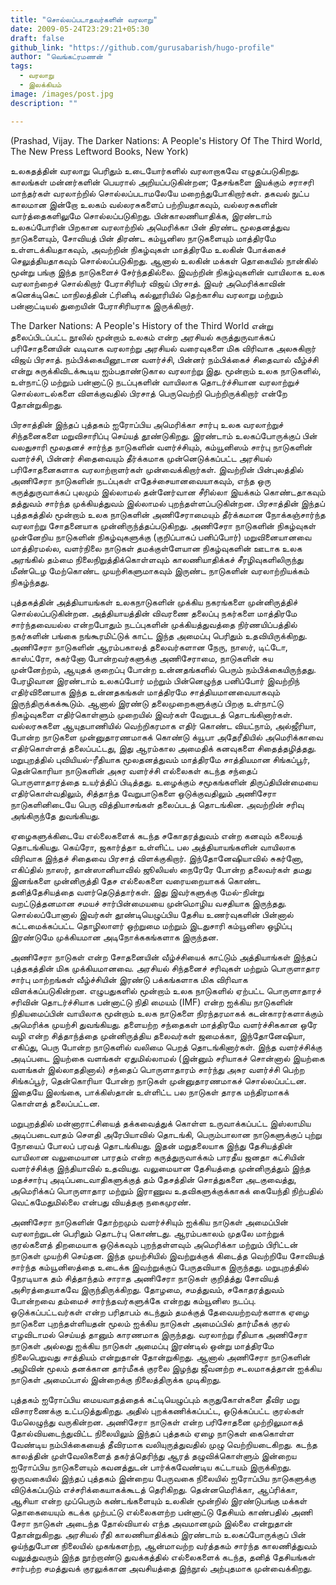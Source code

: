 ```yaml
---
title: "சொல்லப்படாதவர்களின் வரலாறு"
date: 2009-05-24T23:29:21+05:30
draft: false
github_link: "https://github.com/gurusabarish/hugo-profile"
author: "வெங்கட்ரமணன் "
tags:
  - வரலாறு
  - இலக்கியம்
image: /images/post.jpg
description: ""

---
```


(Prashad, Vijay. The Darker Nations: A People's History Of The Third World, The New Press Leftword Books, New York)

 உலகதத்தின் வரலாறு பெரிதும் உடையோர்களில் வரலாறாகவே எழுதப்படுகிறது. காலங்கள் மன்னர்களின் பெயரால் அறியப்படுகின்றன; தேசங்களை இயக்கும் சராசரி மாந்தர்கள் வரலாற்றில் சொல்லப்படாமலேயே மறைந்துபோகிறார்கள். தகவல் நுட்ப காலமான இன்றோ உலகம் வல்லரசுகளைப் பற்றியதாகவும், வல்லரசுகளின் வார்த்தைகளிலுமே சொல்லப்படுகிறது. பின்காலணியாதிக்க, இரண்டாம் உலகப்போரின் பிறகான வரலாற்றில் அமெரிக்கா பின் திரண்ட மூலதனத்துவ நாடுகளையும், சோவியத் பின் திரண்ட கம்யூனிஸ நாடுகளையும் மாத்திரமே உள்ளடக்கியதாகவும், அவற்றின் நிகழ்வுகள் மாத்திரமே உலகின் போக்கைச் செலுத்தியதாகவும் சொல்லப்படுகிறது. ஆனால் உலகின் மக்கள் தொகையில் நான்கில் மூன்று பங்கு இந்த நாடுகளைச் சேர்ந்ததில்லை. இவற்றின் நிகழ்வுகளின் வாயிலாக உலக வரலாற்றைச் சொல்கிறார் பேராசிரியர் விஜய் பிரசாத்.  இவர் அமெரிக்காவின் கனெக்டிகெட் மாநிலத்தின் ட்ரினிடி கல்லூரியில் தெற்காசிய வரலாறு மற்றும் பன்னாட்டியல் துறையின் பேராசிரியராக இருக்கிறார். 

The Darker Nations: A People's History of the Third World என்று தலைப்பிடப்பட்ட நூலில் மூன்றாம் உலகம் என்ற அரசியல் கருத்துருவாக்கப் பரிசோதனையின் வடிவாக வரலாற்று அரசியல் வரைவுகளை மிக விரிவாக அலசுகிறார் விஜய் பிரசாத். நம்பிக்கையினூடான வளர்ச்சி, பின்னர் நம்பிக்கைச் சிதைவால் வீழ்ச்சி என்று சுருக்கிவிடக்கூடிய ஐம்பதாண்டுகால வரலாற்று இது. மூன்றாம் உலக நாடுகளில், உள்நாட்டு மற்றும் பன்னாட்டு நடப்புகளின் வாயிலாக தொடர்ச்சியான வரலாற்றுச் சொல்லாடல்களை விளக்குவதில் பிரசாத் பெருவெற்றி பெற்றிருக்கிறார் என்றே தோன்றுகிறது.

பிரசாத்தின் இந்தப் புத்தகம் ஐரோப்பிய அமெரிக்கா சார்பு உலக வரலாற்றுச் சிந்தனைகளை மறுவிசாரிப்பு செய்யத் தூண்டுகிறது. இரண்டாம் உலகப்போருக்குப் பின் வலதுசாரி மூலதனச் சார்ந்த நாடுகளின் வளர்ச்சியும், கம்யூனிஸம் சார்பு நாடுகளின் வளர்ச்சி, பின்னர் சிதைவையும் தீர்க்கமாக முன்னெடுக்கப்பட்ட அரசியல் பரிசோதனைகளாக வரலாற்றாளர்கள் முன்வைக்கிறார்கள். இவற்றின் பின்புலத்தில் அணிசேரா நாடுகளின் நடப்புகள் எதேச்சையானவையாகவும், எந்த ஒரு கருத்துருவாக்கப் புலமும் இல்லாமல் தன்னேர்வான சீரில்லா இயக்கம் கொண்டதாகவும் தத்துவம் சார்ந்த முக்கியத்துவம் இல்லாமல் புறந்தள்ளப்படுகின்றன. பிரசாத்தின் இந்தப் புத்தகத்தில் மூன்றாம் உலக நாடுகளின் அணிசேராமையும் தீர்க்கமான நோக்கஞ்சார்ந்த வரலாற்று சோதனையாக முன்னிருந்த்தப்படுகிறது. அணிசேரா நாடுகளின் நிகழ்வுகள் முன்னேறிய நாடுகளின் நிகழ்வுகளுக்கு (குறிப்பாகப் பனிப்போர்) மறுவினையானவை மாத்திரமல்ல, வளர்நிலை நாடுகள் தமக்குள்ளேயான நிகழ்வுகளின் ஊடாக உலக அரங்கில் தம்மை நிலைநிறுத்திக்கொள்ளவும் காலணியாதிக்கச் சீரழிவுகளிலிருந்து மீண்டெழ மேற்கொண்ட முயற்சிகளுமாகவும் இருண்ட நாடுகளின் வரலாற்றியக்கம் நிகழ்ந்தது. 

புத்தகத்தின் அத்தியாயங்கள் உலகநாடுகளின் முக்கிய நகரங்களை முன்னிருத்திச் சொல்லப்படுகின்றன. அத்தியாயத்தின் விவரணை தலைப்பு நகர்களை மாத்திரமே சார்ந்தவையல்ல என்றபோதும் நடப்புகளின் முக்கியத்துவத்தை நிர்ணயிப்பத்தில் நகர்களின் பங்கை நங்கூரமிட்டுக் காட்ட இந்த அமைப்பு பெரிதும் உதவியிருக்கிறது. அணிசேரா நாடுகளின் ஆரம்பகாலத் தலைவர்களான நேரு, நாஸர், டிட்டோ, காஸ்ட்ரோ, சுகர்னோ போன்றவர்களுக்கு அணிசேராமை, நாடுகளின் சுய முன்னேற்றம், ஆயுதக் குறைப்பு போன்ற உன்னதங்களில் பெரும் நம்பிக்கையிருந்தது. பேரழிவான இரண்டாம் உலகப்போர் மற்றும் பின்னெழுந்த பனிப்போர் இவற்றிந் எதிர்வினையாக இந்த உன்னதகங்கள் மாத்திரமே சாத்தியமானவையாகவும் இருந்திருக்கக்கூடும். ஆனால் இரண்டு தலைமுறைகளுக்குப் பிறகு உள்நாட்டு நிகழ்வுகளை எதிர்கொள்ளும் முறையில் இவர்கள் வேறுபடத் தொடங்கினார்கள். வல்லரசுகளை ஆயுதபாணியில் வெற்றிகரமாக எதிர் கொண்ட வியட்நாம், அல்ஜீரியா, போன்ற நாடுகளை முன்னுதாரணமாகக் கொண்டு க்யூபா அதேரீதியில் அமெரிக்காவை எதிர்கொள்ளத் தலைப்பட்டது, இது ஆரம்கால அமைதிக் கனவுகளை சிதைத்தழித்தது. மறுபுறத்தில் புவியியல்-ரீதியாக மூலதனத்துவம் மாத்திரமே சாத்தியமான சிங்கப்பூர், தென்கொரியா நாடுகளின் அசுர வளர்ச்சி எல்லைகள் கடந்த சந்தைப் பொருளாதாரத்தை உயர்த்திப் பிடித்தது. உழைக்கும் சமூகங்களின் திருப்தியின்மையை எதிர்கொள்வதிலும், சித்தாந்த வேறுபாடுகளை ஒடுக்குவதிலும் அணிசேரா நாடுகளினிடையே பெரு வித்தியாசங்கள் தலைப்படத் தொடங்கின. அவற்றின் சரிவு அங்கிருந்தே துவங்கியது. 

ஏழைகளுக்கிடையே எல்லைகளைக் கடந்த சகோதரத்துவம் என்ற கனவும் கலையத் தொடங்கியது. கெய்ரோ, ஜகார்த்தா உள்ளிட்ட பல அத்தியாயங்களின் வாயிலாக விரிவாக இந்தச் சிதைவை பிரசாத் விளக்குகிறார். இந்தோனேஷியாவில் சுகர்னோ, எகிப்தில் நாஸர், தான்ஸானியாவில் ஜூலியஸ் நைரேரே போன்ற தலைவர்கள் தமது இனங்களை முன்னிருத்தி தேச எல்லைகளை வரையறையாகக் கொண்ட தனித்தேசியத்தை வளர்தெடுத்தார்கள். இது இவர்களுக்கு மேல்-நின்று வறட்டுத்தனமான சமயச் சார்பின்மையயை முன்மொழிய வசதியாக இருந்தது. சொல்லப்போனால் இவர்கள் தூண்டியெழுப்பிய தேசிய உணர்வுகளின் பின்னால் கட்டமைக்கப்பட்ட தொழிலாளர் ஒற்றுமை மற்றும் இடதுசாரி கம்யூனிஸ ஒழிப்பு இரண்டுமே முக்கியமான அடிநோக்ககங்களாக இருந்தன. 

அணிசேரா நாடுகள் என்ற சோதனையின் வீழ்ச்சியைக் காட்டும் அத்தியாங்கள் இந்தப் புத்தகத்தின் மிக முக்கியமானவை. அரசியல் சிந்தனைச் சரிவுகள் மற்றும் பொருளாதார சார்பு மாற்றங்கள் வீழ்ச்சியின் இரண்டு பக்கங்களாக மிக விரிவாக விளக்கப்படுகின்றன. எழுபதுகளில் மூன்றாம் உலக நாடுகளில் ஏற்பட்ட பொருளாதாரச் சரிவின் தொடர்ச்சியாக பன்னாட்டு நிதி மையம் (IMF) என்ற ஐக்கிய நாடுகளின் நிதியமைப்பின் வாயிலாக மூன்றாம் உலக நாடுகளை நிரந்தரமாகக் கடன்காரர்களாக்கும் அமெரிக்க முயற்சி துவங்கியது. தளையற்ற சந்தைகள் மாத்திரமே வளர்ச்சிககான ஒரே வழி என்ற சித்தாந்த்தை முன்னிருத்திய தலைவர்கள் ஜமைக்கா, இந்தோனேஷியா, எகிப்து, பெரு போன்ற நாடுகளில் வலிமை பெறத் தொடங்கினார்கள். இந்த வளர்ச்சிக்கு அடிப்படை இயற்கை வளங்கள் ஏதுமில்லாமல் (இன்னும் சரியாகச் சொன்னால் இயற்கை வளங்கள் இல்லாததினால்) சந்தைப் பொருளாதாரம் சார்ந்து அசுர வளர்ச்சி பெற்ற சிங்கப்பூர், தென்கொரியா போன்ற நாடுகள் முன்னுதாரணமாகச் சொல்லப்பட்டன. இதையே இலங்கை, பாக்கிஸ்தான் உள்ளிட்ட பல நாடுகள் தாரக மந்திரமாகக் கொள்ளத் தலைப்பட்டன. 

மறுபுறத்தில் மன்னாராட்சியைத் தக்கவைத்துக் கொள்ள உருவாக்கப்பட்ட இஸ்லாமிய அடிப்படைவாதம் சௌதி அரேபியாவில் தொடங்கி, பெரும்பாலான நாடுகளுக்குப் புற்று நோயைப் போலப் பரவத் தொடங்கியது. இதன் மறுதலையாக இந்து தேசியத்தின் வாயிலான வலுமையான பாரதம் என்ற கருத்துருவாக்கம் பாரதீய ஜனதா கட்சியின் வளர்ச்சிக்கு இந்தியாவில் உதவியது.  வலுமையான தேசியத்தை முன்னிருத்தும் இந்த மதச்சார்பு அடிப்படைவாதிகளுக்குத் தம் தேசத்தின் சொத்துகளை அடகுவைத்து, அமெரிக்கப் பொருளாதார மற்றும் இராணுவ உதவிகளுக்குக்காகக் கையேந்தி நிற்பதில் வெட்கமேதுமில்லை என்பது வியத்தகு நகைமுரண்.

அணிசேரா நாடுகளின் தோற்றமும் வளர்ச்சியும் ஐக்கிய நாடுகள் அமைப்பின் வரலாற்றுடன் பெரிதும் தொடர்பு கொண்டது. ஆரம்பகாலம் முதலே மாற்றுக் குரல்களைத் திறமையாக ஒடுக்கவும் புறந்தள்ளவும் அமெரிக்கா மற்றும் பிரிட்டன் நாடுகள் முயற்சி செய்தன. இந்த முயற்சியில் இவற்றுக்குக் கிடைத்த வெற்றியே சோவியத் சார்ந்த கம்யூனிஸத்தை உடைக்க இவற்றுக்குப் பேருதவியாக இருந்தது. மறுபுறத்தில் நேரடியாக தம் சித்தாந்தம் சாராத அணிசேரா நாடுகள் குறித்த்து சோவியத் அசிரத்தையாகவே இருந்திருக்கிறது. தோழமை, சமத்துவம், சகோதரத்துவம் போன்றவை தம்மைச் சார்ந்தவர்களுக்கே என்றது கம்யூனிஸ நடப்பு. ஒடுக்கப்பட்டவர்கள் என்ற பரிதாபம் கடந்தும் தமக்குத் தேவையற்றவர்களாக ஏழை நாடுகளை புறந்தள்ளியதன் மூலம் ஐக்கிய நாடுகள் அமைப்பில் தார்மீகக் குரல் எழவிடாமல் செய்யத் தானும் காரணமாக இருந்தது. வரலாற்று ரீதியாக அணிசேரா நாடுகள் அல்லது ஐக்கிய நாடுகள் அமைப்பு இரண்டில் ஒன்று மாத்திரமே நிலைபெறுவது சாத்தியம் என்றுதான் தோன்றுகிறது. ஆனால் அணிசேரா நாடுகளின் அழிவின் மூலம் தனக்கான தார்மீகக் குரலை இழந்து ஜீவனற்ற சடலமாகத்தான் ஐக்கிய நாடுகள் அமைப்பால் இன்றைக்கு நிலைத்திருக்க முடிகிறது. 

புத்தகம் ஐரோப்பிய மையவாதத்தைக் கட்டியெழுப்பும் கருதுகோள்களை தீவிர மறு விசாரணைக்கு உட்படுத்துகிறது. அதில் புறக்கணிக்கப்பட்ட, ஒடுக்கப்பட்ட குரல்கள் மேலெழுந்து வருகின்றன. அணிசேரா நாடுகள் என்ற பரிசோதனை முற்றிலுமாகத் தோல்வியடைந்துவிட்ட நிலையிலும் இந்தப் புத்தகம் ஏழை நாடுகள் கைகொள்ள வேண்டிய நம்பிக்கையைத் தீவிரமாக வலியுருத்துவதில் முழு வெற்றியடைகிறது. கடந்த காலத்தின் முள்வேலிகளைத் தகர்த்தெரிந்து ஆரத் தழுவிக்கொள்ளும் இன்றைய ஐரோப்பிய நாடுகளையும் கவனத்துடன் பார்க்கவேண்டிய கட்டாயம் இருக்கிறது. ஒருவகையில் இந்தப் புத்தகம் இன்றைய பேருவகை நிலையில் ஐரோப்பிய நாடுகளுக்கு விடுக்கப்படும் எச்சரிக்கையாகக்கூடத் தெரிகிறது. தென்னமெரிக்கா, ஆப்ரிக்கா, ஆசியா என்ற முப்பெரும் கண்டங்களையும் உலகின் மூன்றில் இரண்டுபங்கு மக்கள் தொகையையும் கடக்க முற்பட்டு எல்லைகளற்ற பன்னாட்டு தேசியம் காண்பதில் அணி சேரா நாடுகள் அடைந்த தோல்வியால் எந்த அவமானமும் இல்லை என்றுதான் தோன்றுகிறது. அரசியல் ரீதி காலணியாதிக்கம் இரண்டாம் உலகப்போருக்குப் பின் ஓய்ந்துபோன நிலையில் முகங்களற்ற, ஆன்மாவற்ற வர்த்தகம் சார்ந்த காலணித்துவம் வலுத்துவரும் இந்த நூற்றாண்டு துவக்கத்தில் எல்லைகளைக் கடந்த, தனித் தேசியங்கள் சார்பற்ற சமத்துவக் குரலுக்கான அவசியத்தை இந்நூல் அற்புதமாக முன்வைக்கிறது. 